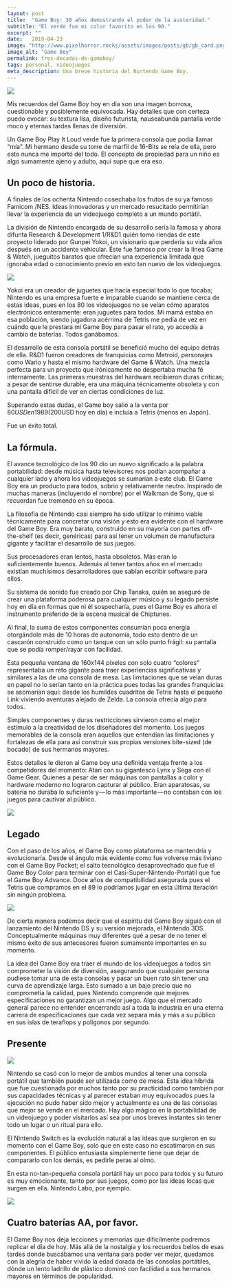 ```yaml
---
layout: post
title:  "Game Boy: 30 años demostrando el poder de la austeridad."
subtitle: "El verde fue mi color favorito en los 90."
excerpt: ""
date:   2019-04-23
image: "http://www.pixelhorror.rocks/assets/images/posts/gb/gb_card.png"
image_alt: "Game Boy"
permalink: tres-decadas-de-gameboy/
tags: personal, videojuegos
meta_description: Una breve historia del Nintendo Game Boy.
---
```


<img src="/assets/images/posts/gb/gb_title.png" class="center db mt4 mt5-l mb3 mb3-l">

Mis recuerdos del Game Boy hoy en día son una imagen borrosa, cuestionable y posiblemente equivocada. Hay detalles que con certeza puedo evocar: su textura lisa, diseño futurista, nauseabunda pantalla verde moco y eternas tardes llenas de diversión.

Un Game Boy Play It Loud verde fue la primera consola que podía llamar “mía”. Mi hermano desde su torre de marfil de 16-Bits se reía de ella, pero esto nunca me importó del todo. El concepto de propiedad para un niño es algo sumamente ajeno y adulto, aquí supe que era eso.

## Un poco de historia.
A finales de los ochenta Nintendo cosechaba los frutos de su ya famoso Famicom /NES. Ideas innovadoras y un mercado resucitado permitirían llevar la experiencia de un videojuego completo a un mundo portátil.

La división de Nintendo encargada de su desarrollo sería la famosa y ahora difunta Research & Development 1/R&D1 quién tomó riendas de este proyecto liderado por Gunpei Yokoi, un visionario que perdería su vida años después en un accidente vehicular. Éste fue famoso por crear la línea Game & Watch, jueguitos baratos que ofrecían una experiencia limitada que ignoraba edad o conocimiento previo en esto tan nuevo de los videojuegos.

<img src="/assets/images/posts/gb/gamewatch.jpeg" class="center db mt4 mt4-l mb3 mb3-l">

Yokoi era un creador de juguetes que hacía especial todo lo que tocaba; Nintendo es una empresa fuerte e imparable cuando se mantiene cerca de estas ideas, pues en los 80 los videojuegos no se veían cómo aparatos electrónicos enteramente: eran juguetes para todos. Mi mamá estaba en esa población, siendo jugadora acérrima de Tetris me pedía de vez en cuándo que le prestara mi Game Boy para pasar el rato, yo accedía a cambio de baterías. Todos ganábamos.

El desarrollo de esta consola portátil se benefició mucho del equipo detrás de ella. R&D1 fueron creadores de franquicias como Metroid, personajes como Wario y hasta el mismo hardware del Game & Watch. Una mezcla perfecta para un proyecto que irónicamente no despertaba mucha fé internamente. Las primeras muestras del hardware recibieron duras críticas; a pesar de sentirse durable, era una máquina técnicamente obsoleta y con una pantalla difícil de ver en ciertas condiciones de luz.

Superando estas dudas, el Game boy salió a la venta por $80USD en 1989 ($200USD hoy en día) e incluía a Tetris (menos en Japón).

Fue un éxito total.

## La fórmula.

El avance tecnológico de los 90 dio un nuevo significado a la palabra portabilidad: desde música hasta televisores nos podían acompañar a cualquier lado y ahora los videojuegos se sumarían a este club. El Game Boy era un producto para todos, sobrio y relativamente neutro. Inspirado de muchas maneras (incluyendo el nombre) por el Walkman de Sony, que si recuerdan fue tremendo en su época.

La filosofía de Nintendo casi siempre ha sido utilizar lo mínimo viable técnicamente para concretar una visión y esto era evidente con el hardware del Game Boy. Era muy barato, construido en su mayoría con partes off-the-shelf (es decir, genéricas) para así tener un volumen de manufactura gigante y facilitar el desarrollo de sus juegos.

Sus procesadores eran lentos, hasta obsoletos. Más eran lo suficientemente buenos. Además al tener tantos años en el mercado existían muchísimos desarrolladores que sabían escribir software para ellos.

Su sistema de sonido fue creado por Chip Tanaka, quién se aseguró de crear una plataforma poderosa para cualquier músico y su legado persiste hoy en día en formas que ni él sospecharía, pues el Game Boy es ahora el instrumento preferido de la escena musical de Chiptunes.

Al final, la suma de estos componentes consumían poca energía otorgándole más de 10 horas de autonomía, todo esto dentro de un cascarón construido como un tanque con un sólo punto frágil: su pantalla que se podía romper/rayar con facilidad.

Esta pequeña ventana de 160x144 pixeles con solo cuatro “colores” representaba un reto gigante para traer experiencias significativas y similares a las de una consola de mesa. Las limitaciones que se veían duras en papel no lo serían tanto en la práctica pues todas las grandes franquicias se asomarían aquí: desde los humildes cuadritos de Tetris hasta el pequeño Link viviendo aventuras alejado de Zelda. La consola ofrecía algo para todos.

Simples componentes y duras restricciones sirvieron como el mejor estímulo a la creatividad de los diseñadores del momento. Los juegos memorables de la consola eran aquellos que entendían las limitaciones y fortalezas de ella para así construir sus propias versiones bite-sized (de bocado) de sus hermanos mayores.

Estos detalles le dieron al Game boy una definida ventaja frente a los competidores del momento: Atari con su gigantesco Lynx y Sega con el Game Gear. Quienes a pesar de ser máquinas con pantallas a color y hardware moderno no lograron capturar al público. Eran aparatosas, su batería no duraba lo suficiente y — lo más importante — no contaban con los juegos para cautivar al público.

<img src="/assets/images/posts/gb/box_wall.png" class="center db mt4 mt4-l mb3 mb3-l">

## Legado
Con el paso de los años, el Game Boy como plataforma se mantendría y evolucionaría. Desde el ángulo más evidente como fue volverse más liviano con el Game Boy Pocket; el salto tecnológico desaprovechado que fue el Game Boy Color para terminar con el Casi-Super-Nintendo-Portátil que fue el Game Boy Advance. Doce años de compatibilidad asegurada pues el Tetris que compramos en el 89 lo podríamos jugar en esta última iteración sin ningún problema.

<img src="/assets/images/posts/gb/family.png" class="center db mt4 mt4-l mb3 mb3-l">

De cierta manera podemos decir que el espíritu del Game Boy siguió con el lanzamiento del Nintendo DS y su versión mejorada, el Nintendo 3DS. Conceptualmente máquinas muy diferentes qué a pesar de no tener el mismo éxito de sus antecesores fueron sumamente importantes en su momento.

La idea del Game Boy era traer el mundo de los videojuegos a todos sin comprometer la visión de diversión, asegurando que cualquier persona pudiese tomar una de esta consolas y pasar un buen rato sin tener una curva de aprendizaje larga. Esto sumado a un bajo precio que no comprometía la calidad, pues Nintendo comprende que mejores especificaciones no garantizan un mejor juego. Algo que el mercado general parece no entender encerrando así a toda la industria en una eterna carrera de especificaciones que cada vez separa más y más a su público en sus islas de teraflops y polígonos por segundo.

## Presente

<img src="/assets/images/posts/gb/switch.jpg" class="center db mt4 mt4-l mb3 mb3-l">

Nintendo se casó con lo mejor de ambos mundos al tener una consola portátil que también puede ser utilizada como de mesa. Esta idea híbrida que fue cuestionada por muchos tanto por su practicidad como también por sus capacidades técnicas y al parecer estaban muy equivocados pues la ejecución no pudo haber sido mejor y actualmente es una de las consolas que mejor se vende en el mercado. Hay algo mágico en la portabilidad de un videojuego y poder visitarlos así sea por unos breves instantes sin tener todo un lugar o un ritual para ello.

El Nintendo Switch es la evolución natural a las ideas que surgieron en su momento con el Game Boy, solo que en este caso no escatimaron en sus componentes. El público entusiasta simplemente tiene que dejar de compararlo con los demás, es pedirle peras al olmo.

En esta no-tan-pequeña consola portátil hay un poco para todos y su futuro es muy emocionante, tanto por sus juegos, como por las ideas locas que surgen en ella. Nintendo Labo, por ejemplo.

<img src="/assets/images/posts/gb/labo.jpg" class="center db mt4 mt4-l mb3 mb3-l">

## Cuatro baterías AA, por favor.

El Game Boy nos deja lecciones y memorias que difícilmente podremos replicar el día de hoy. Más allá de la nostalgia y los recuerdos bellos de esas tardes donde buscábamos una ventana para poder ver mejor, quedamos con la alegría de haber vivido la edad dorada de las consolas portátiles, dónde un lento ladrillo de plástico dominó con facilidad a sus hermanos mayores en términos de popularidad.
